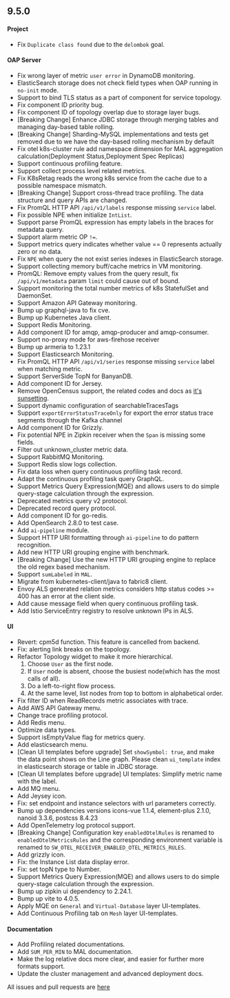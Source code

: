 ## 9.5.0

#### Project

* Fix `Duplicate class found` due to the `delombok` goal.

#### OAP Server

* Fix wrong layer of metric `user error` in DynamoDB monitoring.
* ElasticSearch storage does not check field types when OAP running in `no-init` mode.
* Support to bind TLS status as a part of component for service topology.
* Fix component ID priority bug.
* Fix component ID of topology overlap due to storage layer bugs.
* [Breaking Change] Enhance JDBC storage through merging tables and managing day-based table rolling.
* [Breaking Change] Sharding-MySQL implementations and tests get removed due to we have the day-based rolling mechanism by default
* Fix otel k8s-cluster rule add namespace dimension for MAL aggregation calculation(Deployment Status,Deployment Spec Replicas)
* Support continuous profiling feature.
* Support collect process level related metrics.
* Fix K8sRetag reads the wrong k8s service from the cache due to a possible namespace mismatch.
* [Breaking Change] Support cross-thread trace profiling. The data structure and query APIs are changed.
* Fix PromQL HTTP API `/api/v1/labels` response missing `service` label.
* Fix possible NPE when initialize `IntList`.
* Support parse PromQL expression has empty labels in the braces for metadata query.
* Support alarm metric OP `!=`.
* Support metrics query indicates whether value == 0 represents actually zero or no data.
* Fix `NPE` when query the not exist series indexes in ElasticSearch storage. 
* Support collecting memory buff/cache metrics in VM monitoring.
* PromQL: Remove empty values from the query result, fix `/api/v1/metadata` param `limit` could cause out of bound.
* Support monitoring the total number metrics of k8s StatefulSet and DaemonSet.
* Support Amazon API Gateway monitoring.
* Bump up graphql-java to fix cve.
* Bump up Kubernetes Java client.
* Support Redis Monitoring.
* Add component ID for amqp, amqp-producer and amqp-consumer.
* Support no-proxy mode for aws-firehose receiver
* Bump up armeria to 1.23.1
* Support Elasticsearch Monitoring.
* Fix PromQL HTTP API `/api/v1/series` response missing `service` label when matching metric.
* Support ServerSide TopN for BanyanDB.
* Add component ID for Jersey.
* Remove OpenCensus support, the related codes and docs as [it's sunsetting](https://opentelemetry.io/blog/2023/sunsetting-opencensus/).
* Support dynamic configuration of searchableTracesTags
* Support `exportErrorStatusTraceOnly` for export the error status trace segments through the Kafka channel
* Add component ID for Grizzly.
* Fix potential NPE in Zipkin receiver when the `Span` is missing some fields.
* Filter out unknown_cluster metric data.
* Support RabbitMQ Monitoring.
* Support Redis slow logs collection.
* Fix data loss when query continuous profiling task record.
* Adapt the continuous profiling task query GraphQL.
* Support Metrics Query Expression(MQE) and allows users to do simple query-stage calculation through the expression.
* Deprecated metrics query v2 protocol.
* Deprecated record query protocol.
* Add component ID for go-redis.
* Add OpenSearch 2.8.0 to test case.
* Add `ai-pipeline` module.
* Support HTTP URI formatting through `ai-pipeline` to do pattern recognition.
* Add new HTTP URI grouping engine with benchmark. 
* [Breaking Change] Use the new HTTP URI grouping engine to replace the old regex based mechanism.
* Support `sumLabeled` in `MAL`.
* Migrate from kubernetes-client/java to fabric8 client.
* Envoy ALS generated relation metrics considers http status codes >= 400 has an error at the client side.
* Add cause message field when query continuous profiling task.
* Add Istio ServiceEntry registry to resolve unknown IPs in ALS.

#### UI
* Revert: cpm5d function. This feature is cancelled from backend.
* Fix: alerting link breaks on the topology.
* Refactor Topology widget to make it more hierarchical.
  1. Choose `User` as the first node.
  2. If `User` node is absent, choose the busiest node(which has the most calls of all).
  3. Do a left-to-right flow process.
  4. At the same level, list nodes from top to bottom in alphabetical order.
* Fix filter ID when ReadRecords metric associates with trace.
* Add AWS API Gateway menu.
* Change trace profiling protocol.
* Add Redis menu.
* Optimize data types.
* Support isEmptyValue flag for metrics query.
* Add elasticsearch menu.
* [Clean UI templates before upgrade] Set `showSymbol: true`, and make the data point shows on the Line graph.
  Please clean `ui_template` index in elasticsearch storage or table in JDBC storage.
* [Clean UI templates before upgrade] UI templates: Simplify metric name with the label.
* Add MQ menu.
* Add Jeysey icon.
* Fix: set endpoint and instance selectors with url parameters correctly.
* Bump up dependencies versions icons-vue 1.1.4, element-plus 2.1.0, nanoid 3.3.6, postcss 8.4.23
* Add OpenTelemetry log protocol support.
* [Breaking Change] Configuration key `enabledOtelRules` is renamed to `enabledOtelMetricsRules` and
  the corresponding environment variable is renamed to `SW_OTEL_RECEIVER_ENABLED_OTEL_METRICS_RULES`.
* Add grizzly icon.
* Fix: the Instance List data display error.
* Fix: set topN type to Number.
* Support Metrics Query Expression(MQE) and allows users to do simple query-stage calculation through the expression.
* Bump up zipkin ui dependency to 2.24.1.
* Bump up vite to 4.0.5.
* Apply MQE on `General` and `Virtual-Database` layer UI-templates.
* Add Continuous Profiling tab on `Mesh` layer UI-templates.

#### Documentation

* Add Profiling related documentations.
* Add `SUM_PER_MIN` to MAL documentation.
* Make the log relative docs more clear, and easier for further more formats support.
* Update the cluster management and advanced deployment docs.

All issues and pull requests are [here](https://github.com/apache/skywalking/milestone/169?closed=1)

